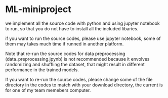 # ML-miniproject

we implement all the source code with python and using jupyter notebook to run, so that you do not have to install all the included libaries.

if you want to run the source codes, please use jupyter notebook, some of them may takes much time if runned in another
platform.

Note that re-run the source codes for data preprocessing (data_preprocessing.jpynb) is not recommended because it envolves randomizing and shuffling the dataset, that might result in different performance in the trained models.

If you want to re-run the source codes, please change some of the file directory in the codes to match with your download directory, the current is for one of my team memebers computer.
